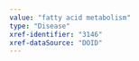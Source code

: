 ```yaml
---
value: "fatty acid metabolism"
type: "Disease"
xref-identifier: "3146"
xref-dataSource: "DOID"
---
```

